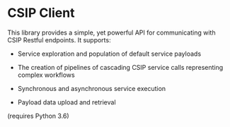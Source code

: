 # CSIP Client 

This library provides a simple, yet powerful API for communicating with CSIP Restful endpoints. It supports:

* Service exploration and population of default service payloads

* The creation of pipelines of cascading CSIP service calls representing complex workflows

* Synchronous and asynchronous service execution 

* Payload data upload and retrieval

(requires Python 3.6)
